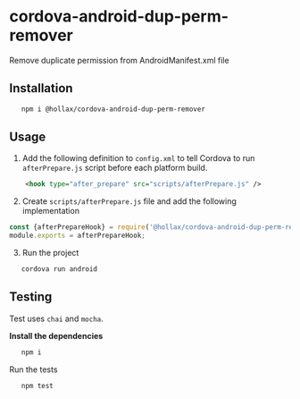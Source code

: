 # cordova-android-dup-perm-remover
 Remove duplicate permission from AndroidManifest.xml file


 ## Installation

 ```bash
    npm i @hollax/cordova-android-dup-perm-remover
 ```

## Usage
    
1. Add the following definition to `config.xml` to tell Cordova to run `afterPrepare.js` script before each platform build.

```xml
    <hook type="after_prepare" src="scripts/afterPrepare.js" />
```

2. Create `scripts/afterPrepare.js` file and add the following implementation

```javascript
const {afterPrepareHook} = require('@hollax/cordova-android-dup-perm-remover')
module.exports = afterPrepareHook;
```

3. Run the project

 ```bash
    cordova run android
 ```
 
## Testing

Test uses `chai` and `mocha`.

**Install the dependencies**

 ```bash
    npm i
 ```

Run the tests

 ```bash
    npm test
 ```
    
